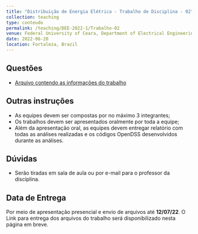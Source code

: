 ```yaml
---
title: "Distribuição de Energia Elétrica - Trabalho de Disciplina - 02"
collection: teaching
type: conteudo
permalink: /teaching/DEE-2022-1/Trabalho-02
venue: Federal University of Ceara, Department of Electrical Engineering
date: 2022-06-20
location: Fortaleza, Brazil
---
```


## Questões
- [Arquivo contendo as informações do trabalho](https://drive.google.com/file/d/1HR4Fp6gjp5WV6Q68u1CXGytLVBWfBUu0/view?usp=sharing)

## Outras instruções
- As equipes devem ser compostas por no máximo 3 integrantes;
- Os trabalhos devem ser apresentados oralmente por toda a equipe;
- Além da apresentação oral, as equipes devem entregar relatório com todas as análises realizadas e os códigos OpenDSS desenvolvidos durante as análises.

## Dúvidas
- Serão tiradas em sala de aula ou por e-mail para o professor da disciplina.

## Data de Entrega
Por meio de apresentação presencial e envio de arquivos até **12/07/22**.
O Link para entrega dos arquivos do trabalho será disponibilizado nesta página em breve.
